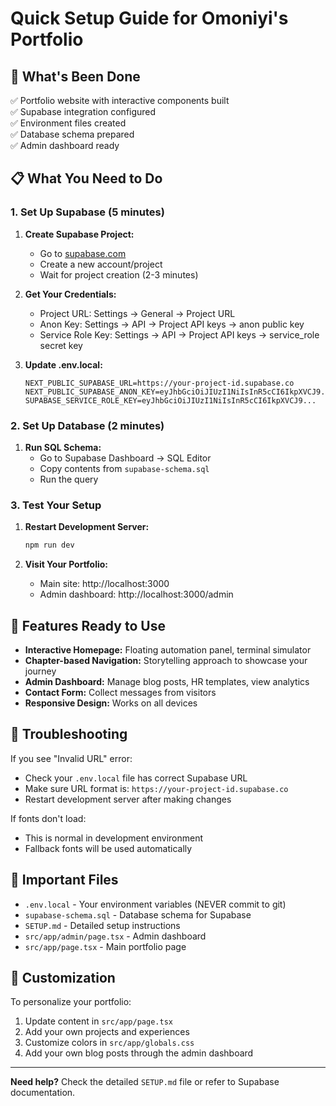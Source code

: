 # Quick Setup Guide for Omoniyi's Portfolio

## 🚀 What's Been Done

✅ Portfolio website with interactive components built  
✅ Supabase integration configured  
✅ Environment files created  
✅ Database schema prepared  
✅ Admin dashboard ready  

## 📋 What You Need to Do

### 1. Set Up Supabase (5 minutes)

1. **Create Supabase Project:**
   - Go to [supabase.com](https://supabase.com)
   - Create a new account/project
   - Wait for project creation (2-3 minutes)

2. **Get Your Credentials:**
   - Project URL: Settings → General → Project URL
   - Anon Key: Settings → API → Project API keys → anon public key
   - Service Role Key: Settings → API → Project API keys → service_role secret key

3. **Update .env.local:**
   ```env
   NEXT_PUBLIC_SUPABASE_URL=https://your-project-id.supabase.co
   NEXT_PUBLIC_SUPABASE_ANON_KEY=eyJhbGciOiJIUzI1NiIsInR5cCI6IkpXVCJ9...
   SUPABASE_SERVICE_ROLE_KEY=eyJhbGciOiJIUzI1NiIsInR5cCI6IkpXVCJ9...
   ```

### 2. Set Up Database (2 minutes)

1. **Run SQL Schema:**
   - Go to Supabase Dashboard → SQL Editor
   - Copy contents from `supabase-schema.sql`
   - Run the query

### 3. Test Your Setup

1. **Restart Development Server:**
   ```bash
   npm run dev
   ```

2. **Visit Your Portfolio:**
   - Main site: http://localhost:3000
   - Admin dashboard: http://localhost:3000/admin

## 🎯 Features Ready to Use

- **Interactive Homepage:** Floating automation panel, terminal simulator
- **Chapter-based Navigation:** Storytelling approach to showcase your journey
- **Admin Dashboard:** Manage blog posts, HR templates, view analytics
- **Contact Form:** Collect messages from visitors
- **Responsive Design:** Works on all devices

## 🔧 Troubleshooting

If you see "Invalid URL" error:
- Check your `.env.local` file has correct Supabase URL
- Make sure URL format is: `https://your-project-id.supabase.co`
- Restart development server after making changes

If fonts don't load:
- This is normal in development environment
- Fallback fonts will be used automatically

## 📁 Important Files

- `.env.local` - Your environment variables (NEVER commit to git)
- `supabase-schema.sql` - Database schema for Supabase
- `SETUP.md` - Detailed setup instructions
- `src/app/admin/page.tsx` - Admin dashboard
- `src/app/page.tsx` - Main portfolio page

## 🎨 Customization

To personalize your portfolio:
1. Update content in `src/app/page.tsx`
2. Add your own projects and experiences
3. Customize colors in `src/app/globals.css`
4. Add your own blog posts through the admin dashboard

---

**Need help?** Check the detailed `SETUP.md` file or refer to Supabase documentation.